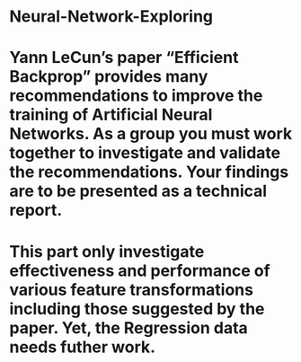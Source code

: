 # Neural-Network-Exploring
# Yann LeCun’s paper “Efficient Backprop” provides many recommendations to improve the training of Artificial Neural Networks. As a group you must work together to investigate and validate the recommendations. Your findings are to be presented as a technical report.
# This part only investigate effectiveness and performance of various feature transformations including those suggested by the paper. Yet, the Regression data needs futher work.
